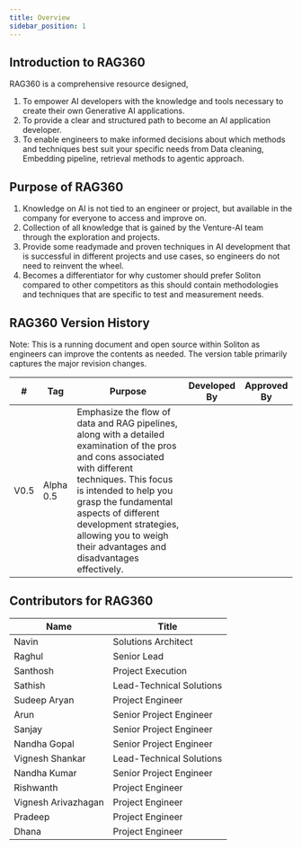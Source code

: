 ```yaml
---
title: Overview
sidebar_position: 1
---
```


## Introduction to RAG360

RAG360 is a comprehensive resource designed,

1. To empower AI developers with the knowledge and tools necessary to create
   their own Generative AI applications.
2. To provide a clear and structured path to become an AI application developer.
3. To enable engineers to make informed decisions about which methods and
   techniques best suit your specific needs from Data cleaning, Embedding
   pipeline, retrieval methods to agentic approach.

## Purpose of RAG360

1. Knowledge on AI is not tied to an engineer or project, but available in the
   company for everyone to access and improve on.
2. Collection of all knowledge that is gained by the Venture-AI team through the
   exploration and projects.
3. Provide some readymade and proven techniques in AI development that is
   successful in different projects and use cases, so engineers do not need to
   reinvent the wheel.
4. Becomes a differentiator for why customer should prefer Soliton compared to
   other competitors as this should contain methodologies and techniques that
   are specific to test and measurement needs.

## RAG360 Version History

Note: This is a running document and open source within Soliton as engineers can
improve the contents as needed. The version table primarily captures the major
revision changes.

| #    | Tag       | Purpose                                                                                                                                                                                                                                                                                                                | Developed By | Approved By |
| ---- | --------- | ---------------------------------------------------------------------------------------------------------------------------------------------------------------------------------------------------------------------------------------------------------------------------------------------------------------------- | ------------ | ----------- |
| V0.5 | Alpha 0.5 | Emphasize the flow of data and RAG pipelines, along with a detailed examination of the pros and cons associated with different techniques. This focus is intended to help you grasp the fundamental aspects of different development strategies, allowing you to weigh their advantages and disadvantages effectively. |              |             |

## Contributors for RAG360

| Name                | Title                   |
| ------------------- | ----------------------- |
| Navin               | Solutions Architect     |
| Raghul              | Senior Lead             |
| Santhosh            | Project Execution       |
| Sathish             | Lead-Technical Solutions|
| Sudeep Aryan        | Project Engineer        |
| Arun                | Senior Project Engineer |
| Sanjay              | Senior Project Engineer |
| Nandha Gopal        | Senior Project Engineer |
| Vignesh Shankar     | Lead-Technical Solutions|
| Nandha Kumar        | Senior Project Engineer |
| Rishwanth           | Project Engineer        |
| Vignesh Arivazhagan | Project Engineer        |
| Pradeep             | Project Engineer        |
| Dhana               | Project Engineer        |
